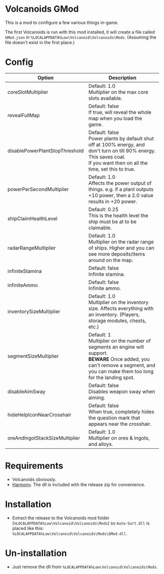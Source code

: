 ﻿# Volcanoids GMod
This is a mod to configure a few various things in-game.

The first Volcanoids is run with this mod installed, it will create a file called `GMod.json` in `%LOCALAPPDATA%Low\Volcanoid\Volcanoids\Mods`. (Assuming the file doesn't exist in the first place.)

# Config
Option | Description
--- | ---
coreSlotMultiplier | Default: 1.0<br>Multiplier on the max core slots available.
revealFullMap | Default: false<br>If true, will reveal the whole map when you load the game.
disablePowerPlantStopThreshold | Default: false<br>Power plants by default shut off at 100% energy, and don't turn on till 90% energy. This saves coal.<br>If you want then on all the time, set this to true.
powerPerSecondMultiplier | Default: 1.0<br>Affects the power output of things. e.g. if a plant outputs +10 power, then a 2.0 value results in +20 power.
shipClaimHealthLevel | Default: 0.25<br>This is the health level the ship must be at to be claimable.
radarRangeMultiplier | Default: 1.0<br>Multiplier on the radar range of ships. Higher and you can see more deposits/items around on the map.
infiniteStamina | Default: false<br>Infinite stamina.
infiniteAmmo | Default: false<br>Infinite ammo.
inventorySizeMultiplier | Default: 1.0<br>Multiplier on the inventory size. Affects everything with an inventory. (Players, storage modules, chests, etc.)
segmentSizeMultiplier | Default: 1<br>Multiplier on the number of segments an engine will support.<br>**BEWARE** Once added, you can't remove a segment, and you can make them too long for the landing spot.
disableAimSway | Default: false<br>Disables weapon sway when aiming.
hideHelpIconNearCrosshair | Default: false<br>When true, completely hides the question mark that appears near the crosshair.
oreAndIngotStackSizeMultiplier | Default: 1.0<br>Multiplier on ores & ingots, and alloys.

# Requirements
- Volcanoids obviously.
- [Harmony](https://github.com/pardeike/Harmony). The dll is included with the release zip for convenience.

# Installation
- Extract the release to the Volcanoids mod folder (`%LOCALAPPDATA%Low\Volcanoid\Volcanoids\Mods`) so `Auto-Sort.dll` is placed like this: `%LOCALAPPDATA%Low\Volcanoid\Volcanoids\Mods\GMod.dll`.

# Un-installation
- Just remove the dll from `%LOCALAPPDATA%Low\Volcanoid\Volcanoids\Mods`.